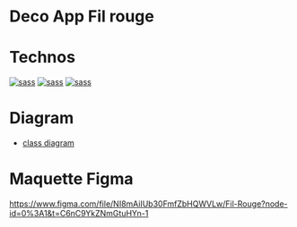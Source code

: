 # Deco App Fil rouge
# Technos 


[![sass](https://img.shields.io/badge/Nest-0000F?style=for-the-badge&logo=nest&logoColor=white)](https://sass-lang.com/)
[![sass](https://img.shields.io/badge/React-0000FF?style=for-the-badge&logo=react&logoColor=white)](https://sass-lang.com/)
[![sass](https://img.shields.io/badge/MaterialUI-CC6699?style=for-the-badge&logo=materialui&logoColor=white)](https://sass-lang.com/)

# Diagram 

- [class diagram](https://dbdiagram.io/d/637f86fcc9abfc6111750676)

# Maquette Figma

https://www.figma.com/file/NI8mAiIUb30FmfZbHQWVLw/Fil-Rouge?node-id=0%3A1&t=C6nC9YkZNmGtuHYn-1